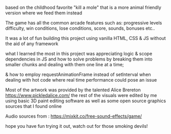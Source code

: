 based on the childhood favorite "kill a mole" that is a more animal friendly version where we feed them instead

The game has all the common arcade features such as: progressive levels difficulty, win conditions, lose conditions, score, sounds, bonuses etc..

It was a lot of fun building this project using vanilla HTML, CSS & JS without the aid of any framework

what I learned the most in this project was appreciating logic & scope dependencies in JS and how to solve problems by breaking them into smaller chunks and dealing with them one line at a time;

& how to employ requestAnimationFrame instead of setInterval when dealing with hot code where real time performance could pose an issue

Most of the artwork was provided by the talented Alice Brereton
https://www.pickledalice.com/
the rest of the visuals were edited by me using basic 3D paint editing software as well as some open source graphics sources that I found online

Audio sources from :
https://mixkit.co/free-sound-effects/game/

hope you have fun trying it out, watch out for those smoking devils!
